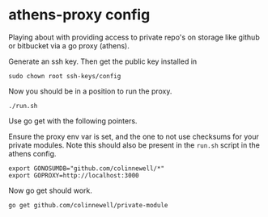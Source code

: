 # athens-proxy config

Playing about with providing access to private repo's on storage like github or
bitbucket via a go proxy (athens).

Generate an ssh key.  Then get the public key installed in 

    sudo chown root ssh-keys/config

Now you should be in a position to run the proxy.

    ./run.sh

Use go get with the following pointers.

Ensure the proxy env var is set, and the one to not use checksums for your
private modules.  Note this should also be present in the `run.sh` script in
the athens config.

    export GONOSUMDB="github.com/colinnewell/*"
    export GOPROXY=http://localhost:3000

Now go get should work.

    go get github.com/colinnewell/private-module
